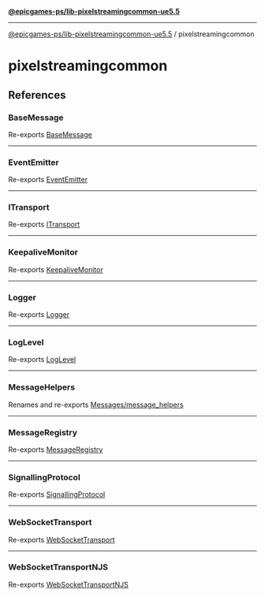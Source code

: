 [**@epicgames-ps/lib-pixelstreamingcommon-ue5.5**](../README.md)

***

[@epicgames-ps/lib-pixelstreamingcommon-ue5.5](../README.md) / pixelstreamingcommon

# pixelstreamingcommon

## References

### BaseMessage

Re-exports [BaseMessage](../Messages/base_message/interfaces/BaseMessage.md)

***

### EventEmitter

Re-exports [EventEmitter](../Event/EventEmitter/classes/EventEmitter.md)

***

### ITransport

Re-exports [ITransport](../Transport/ITransport/interfaces/ITransport.md)

***

### KeepaliveMonitor

Re-exports [KeepaliveMonitor](../Protocol/KeepaliveMonitor/classes/KeepaliveMonitor.md)

***

### Logger

Re-exports [Logger](../Logger/Logger/variables/Logger.md)

***

### LogLevel

Re-exports [LogLevel](../Logger/Logger/enumerations/LogLevel.md)

***

### MessageHelpers

Renames and re-exports [Messages/message_helpers](../Messages/message_helpers/README.md)

***

### MessageRegistry

Re-exports [MessageRegistry](../Messages/message_registry/variables/MessageRegistry.md)

***

### SignallingProtocol

Re-exports [SignallingProtocol](../Protocol/SignallingProtocol/classes/SignallingProtocol.md)

***

### WebSocketTransport

Re-exports [WebSocketTransport](../Transport/WebSocketTransport/classes/WebSocketTransport.md)

***

### WebSocketTransportNJS

Re-exports [WebSocketTransportNJS](../Transport/WebSocketTransportNJS/classes/WebSocketTransportNJS.md)
